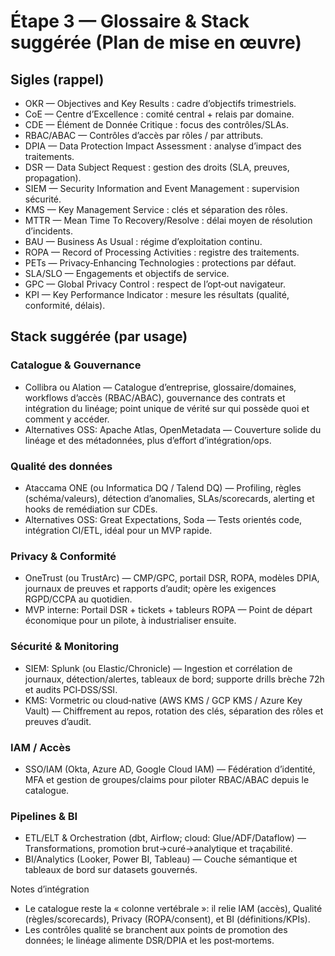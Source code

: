 # Étape 3 — Glossaire & Stack suggérée (Plan de mise en œuvre)

## Sigles (rappel)
- OKR — Objectives and Key Results : cadre d’objectifs trimestriels.
- CoE — Centre d’Excellence : comité central + relais par domaine.
- CDE — Élément de Donnée Critique : focus des contrôles/SLAs.
- RBAC/ABAC — Contrôles d’accès par rôles / par attributs.
- DPIA — Data Protection Impact Assessment : analyse d’impact des traitements. 
- DSR — Data Subject Request : gestion des droits (SLA, preuves, propagation).
- SIEM — Security Information and Event Management : supervision sécurité.
- KMS — Key Management Service : clés et séparation des rôles.
- MTTR — Mean Time To Recovery/Resolve : délai moyen de résolution d’incidents.
- BAU — Business As Usual : régime d’exploitation continu.
- ROPA — Record of Processing Activities : registre des traitements.
- PETs — Privacy‑Enhancing Technologies : protections par défaut.
- SLA/SLO — Engagements et objectifs de service.
- GPC — Global Privacy Control : respect de l’opt‑out navigateur.
- KPI — Key Performance Indicator : mesure les résultats (qualité, conformité, délais).

## Stack suggérée (par usage)

### Catalogue & Gouvernance
- Collibra ou Alation — Catalogue d’entreprise, glossaire/domaines, workflows d’accès (RBAC/ABAC), gouvernance des contrats et intégration du linéage; point unique de vérité sur qui possède quoi et comment y accéder.
- Alternatives OSS: Apache Atlas, OpenMetadata — Couverture solide du linéage et des métadonnées, plus d’effort d’intégration/ops.

### Qualité des données
- Ataccama ONE (ou Informatica DQ / Talend DQ) — Profiling, règles (schéma/valeurs), détection d’anomalies, SLAs/scorecards, alerting et hooks de remédiation sur CDEs.
- Alternatives OSS: Great Expectations, Soda — Tests orientés code, intégration CI/ETL, idéal pour un MVP rapide.

### Privacy & Conformité
- OneTrust (ou TrustArc) — CMP/GPC, portail DSR, ROPA, modèles DPIA, journaux de preuves et rapports d’audit; opère les exigences RGPD/CCPA au quotidien.
- MVP interne: Portail DSR + tickets + tableurs ROPA — Point de départ économique pour un pilote, à industrialiser ensuite.

### Sécurité & Monitoring
- SIEM: Splunk (ou Elastic/Chronicle) — Ingestion et corrélation de journaux, détection/alertes, tableaux de bord; supporte drills brèche 72h et audits PCI‑DSS/SSI.
- KMS: Vormetric ou cloud‑native (AWS KMS / GCP KMS / Azure Key Vault) — Chiffrement au repos, rotation des clés, séparation des rôles et preuves d’audit.

### IAM / Accès
- SSO/IAM (Okta, Azure AD, Google Cloud IAM) — Fédération d’identité, MFA et gestion de groupes/claims pour piloter RBAC/ABAC depuis le catalogue.

### Pipelines & BI
- ETL/ELT & Orchestration (dbt, Airflow; cloud: Glue/ADF/Dataflow) — Transformations, promotion brut→curé→analytique et traçabilité.
- BI/Analytics (Looker, Power BI, Tableau) — Couche sémantique et tableaux de bord sur datasets gouvernés.

Notes d’intégration
- Le catalogue reste la « colonne vertébrale »: il relie IAM (accès), Qualité (règles/scorecards), Privacy (ROPA/consent), et BI (définitions/KPIs).
- Les contrôles qualité se branchent aux points de promotion des données; le linéage alimente DSR/DPIA et les post‑mortems.
